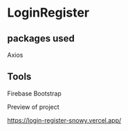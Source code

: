 # LoginRegister

## packages used
  Axios

## Tools
  Firebase
  Bootstrap
  
  Preview of project
  
  https://login-register-snowy.vercel.app/
